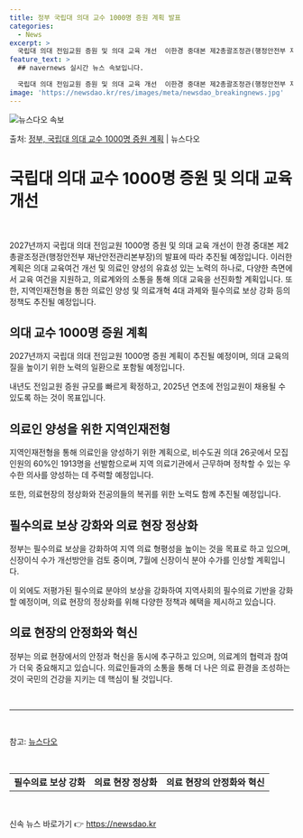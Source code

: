 ```yaml
---
title: 정부 국립대 의대 교수 1000명 증원 계획 발표
categories:
  - News
excerpt: >
  국립대 의대 전임교원 증원 및 의대 교육 개선  이한경 중대본 제2총괄조정관(행정안전부 재난안전관리본부장)은…
feature_text: >
  ## navernews 실시간 뉴스 속보입니다.

  국립대 의대 전임교원 증원 및 의대 교육 개선  이한경 중대본 제2총괄조정관(행정안전부 재난안전관리본부장)은…
image: 'https://newsdao.kr/res/images/meta/newsdao_breakingnews.jpg'
---
```


![뉴스다오 속보](https://newsdao.kr/res/images/meta/newsdao_breakingnews.jpg)

<p>출처: <a href="https://newsdao.kr/4004" rel="dofollow">정부, 국립대 의대 교수 1000명 증원 계획</a> | 뉴스다오</p>

<h1>국립대 의대 교수 1000명 증원 및 의대 교육 개선</h1>
<p data-ke-size="size16">&nbsp;</p>
2027년까지 국립대 의대 전임교원 1000명 증원 및 의대 교육 개선이 한경 중대본 제2총괄조정관(행정안전부 재난안전관리본부장)의 발표에 따라 추진될 예정입니다. 이러한 계획은 의대 교육여건 개선 및 의료인 양성의 유효성 있는 노력의 하나로, 다양한 측면에서 교육 여건을 지원하고, 의료계와의 소통을 통해 의대 교육을 선진화할 계획입니다. 또한, 지역인재전형을 통한 의료인 양성 및 의료개혁 4대 과제와 필수의료 보상 강화 등의 정책도 추진될 예정입니다.
<h2 data-ke-size="size26">의대 교수 1000명 증원 계획</h2>
<p data-ke-size="size16">2027년까지 국립대 의대 전임교원 1000명 증원 계획이 추진될 예정이며, 의대 교육의 질을 높이기 위한 노력의 일환으로 포함될 예정입니다. </p>
<p data-ke-size="size16">내년도 전임교원 증원 규모를 빠르게 확정하고, 2025년 연초에 전임교원이 채용될 수 있도록 하는 것이 목표입니다.</p>

<h2 data-ke-size="size26">의료인 양성을 위한 지역인재전형</h2>
<p data-ke-size="size16">지역인재전형을 통해 의료인을 양성하기 위한 계획으로, 비수도권 의대 26곳에서 모집인원의 60%인 1913명을 선발함으로써 지역 의료기관에서 근무하며 정착할 수 있는 우수한 의사를 양성하는 데 주력할 예정입니다.</p>
<p data-ke-size="size16">또한, 의료현장의 정상화와 전공의들의 복귀를 위한 노력도 함께 추진될 예정입니다.</p>

<h2 data-ke-size="size26">필수의료 보상 강화와 의료 현장 정상화</h2>
<p data-ke-size="size16">정부는 필수의료 보상을 강화하여 지역 의료 형평성을 높이는 것을 목표로 하고 있으며, 신장이식 수가 개선방안을 검토 중이며, 7월에 신장이식 분야 수가를 인상할 계획입니다.</p>
<p data-ke-size="size16">이 외에도 저평가된 필수의료 분야의 보상을 강화하여 지역사회의 필수의료 기반을 강화할 예정이며, 의료 현장의 정상화를 위해 다양한 정책과 혜택을 제시하고 있습니다.</p>

<h2 data-ke-size="size26">의료 현장의 안정화와 혁신</h2>
<p data-ke-size="size16">정부는 의료 현장에서의 안정과 혁신을 동시에 추구하고 있으며, 의료계의 협력과 참여가 더욱 중요해지고 있습니다. 의료인들과의 소통을 통해 더 나은 의료 환경을 조성하는 것이 국민의 건강을 지키는 데 핵심이 될 것입니다.</p>
<p data-ke-size="size16">&nbsp;</p>
<hr>
<p data-ke-size="size16">&nbsp;</p>
참고: <a href="https://newsdao.kr/4004">뉴스다오</a>
<p data-ke-size="size16">&nbsp;</p>
<table>
<tbody>
<tr>
<td style="text-align: center; height: 17px;"><b>필수의료 보상 강화</b></td>
<td style="text-align: center; height: 17px;"><b>의료 현장 정상화</b></td>
<td style="text-align: center; height: 17px;"><b>의료 현장의 안정화와 혁신</b></td>
</tr>
</tbody>
</table>
<p data-ke-size="size16">&nbsp;</p> 

신속 뉴스 바로가기 👉 <a href="https://newsdao.kr" rel="dofollow">https://newsdao.kr</a>


